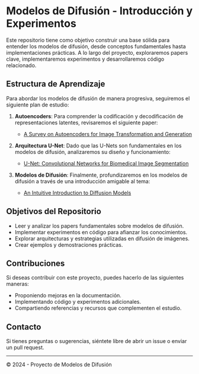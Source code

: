 # Modelos de Difusión - Introducción y Experimentos

Este repositorio tiene como objetivo construir una base sólida para entender los modelos de difusión, desde conceptos fundamentales hasta implementaciones prácticas. A lo largo del proyecto, exploraremos papers clave, implementaremos experimentos y desarrollaremos código relacionado.

## Estructura de Aprendizaje

Para abordar los modelos de difusión de manera progresiva, seguiremos el siguiente plan de estudio:

1. **Autoencoders**: Para comprender la codificación y decodificación de representaciones latentes, revisaremos el siguiente paper:
   - [A Survey on Autoencoders for Image Transformation and Generation](https://arxiv.org/pdf/2201.03898)

2. **Arquitectura U-Net**: Dado que las U-Nets son fundamentales en los modelos de difusión, analizaremos su diseño y funcionamiento:
   - [U-Net: Convolutional Networks for Biomedical Image Segmentation](https://paperswithcode.com/method/u-net)

3. **Modelos de Difusión**: Finalmente, profundizaremos en los modelos de difusión a través de una introducción amigable al tema:
   - [An Intuitive Introduction to Diffusion Models](https://arxiv.org/pdf/2406.08929)

## Objetivos del Repositorio

- Leer y analizar los papers fundamentales sobre modelos de difusión.
- Implementar experimentos en código para afianzar los conocimientos.
- Explorar arquitecturas y estrategias utilizadas en difusión de imágenes.
- Crear ejemplos y demostraciones prácticas.

## Contribuciones

Si deseas contribuir con este proyecto, puedes hacerlo de las siguientes maneras:
- Proponiendo mejoras en la documentación.
- Implementando código y experimentos adicionales.
- Compartiendo referencias y recursos que complementen el estudio.

## Contacto

Si tienes preguntas o sugerencias, siéntete libre de abrir un issue o enviar un pull request.

---
© 2024 - Proyecto de Modelos de Difusión

